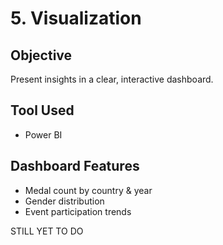 # 5. Visualization

## Objective
Present insights in a clear, interactive dashboard.

## Tool Used
- Power BI

## Dashboard Features
- Medal count by country & year
- Gender distribution
- Event participation trends

STILL YET TO DO
